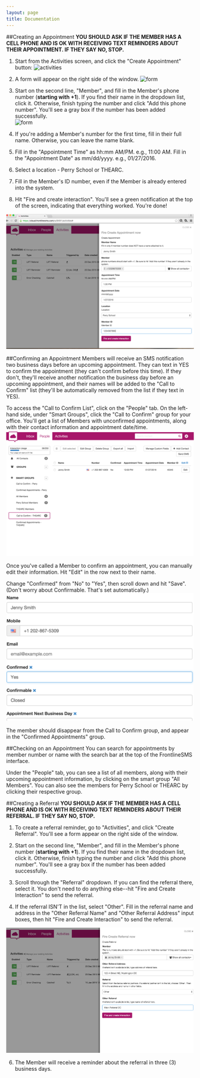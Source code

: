 ```yaml
---
layout: page
title: Documentation
---
```


##Creating an Appointment
**YOU SHOULD ASK IF THE MEMBER HAS A CELL PHONE AND IS OK WITH RECEIVING TEXT REMINDERS ABOUT THEIR APPOINTMENT. IF THEY SAY NO, STOP.**

1. Start from the Activities screen, and click the "Create Appointment" button:
![activities](/images/buttons.png)

2. A form will appear on the right side of the window.
![form](/images/blankform.png)

3. Start on the second line, "Member", and fill in the Member's phone number (**starting with +1**). If you find their name in the dropdown list, click it. Otherwise, finish typing the number and click "Add this phone number". You'll see a gray box if the number has been added successfully.  
![form](/images/phone.png)

4. If you're adding a Member's number for the first time, fill in their full name. Otherwise, you can leave the name blank.

5. Fill in the "Appointment Time" as hh:mm AM/PM. e.g., 11:00 AM. Fill in the "Appointment Date" as mm/dd/yyyy. e.g., 01/27/2016.

6. Select a location - Perry School or THEARC.

7. Fill in the Member's ID number, even if the Member is already entered into the system.

8. Hit "Fire and create interaction". You'll see a green notification at the top of the screen, indicating that everything worked. You're done!

![form](images/appointment.png)

##Confirming an Appointment
Members will receive an SMS notification two business days before an upcoming appointment. They can text in YES to confirm the appointment (they can't confirm before this time). If they don't, they'll receive another notification the business day before an upcoming appointment, and their names will be added to the "Call to Confirm" list (they'll be automatically removed from the list if they text in YES).

To access the "Call to Confirm List", click on the "People" tab. On the left-hand side, under "Smart Groups", click the "Call to Confirm" group for your office. You'll get a list of Members with unconfirmed appointments, along with their contact information and appointment date/time.
![form](images/calltoconfirm.png)

Once you've called a Member to confirm an appointment, you can manually edit their information. Hit "Edit" in the row next to their name.

Change "Confirmed" from "No" to "Yes", then scroll down and hit "Save". (Don't worry about Confirmable. That's set automatically.)
![form](images/edit.png)

The member should disappear from the Call to Confirm group, and appear in the "Confirmed Appointments" group.

##Checking on an Appointment
You can search for appointments by member number or name with the search bar at the top of the FrontlineSMS interface.

Under the "People" tab, you can see a list of all members, along with their upcoming appointment  information, by clicking on the smart group "All Members". You can also see the members for Perry School or THEARC by clicking their respective group.

##Creating a Referral
**YOU SHOULD ASK IF THE MEMBER HAS A CELL PHONE AND IS OK WITH RECEIVING TEXT REMINDERS ABOUT THEIR REFERRAL. IF THEY SAY NO, STOP.**

1. To create a referral reminder, go to "Activities", and click "Create Referral". You'll see a form appear on the right side of the window.

2. Start on the second line, "Member", and fill in the Member's phone number (**starting with +1**). If you find their name in the dropdown list, click it. Otherwise, finish typing the number and click "Add this phone number". You'll see a gray box if the number has been added successfully.  

3. Scroll through the "Referral" dropdown. If you can find the referral there, select it. You don't need to do anything else--hit "Fire and Create Interaction" to send the referral.

5. If the referral ISN'T in the list, select "Other". Fill in the referral name and address in the "Other Referral Name" and "Other Referral Address" input boxes, then hit "Fire and Create Interaction" to send the referral.

![form](images/referral.png)

6. The Member will receive a reminder about the referral in three (3) business days.
